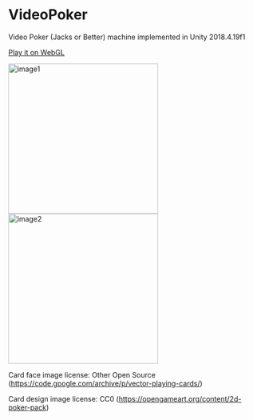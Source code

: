 # VideoPoker
Video Poker (Jacks or Better) machine implemented in Unity 2018.4.19f1

[Play it on WebGL](https://bphillips09.github.io/VideoPoker/WebGLBuild/)

<img src="https://i.imgur.com/elGZm1V.png" alt="image1" width="300"/> 
<img src="https://i.imgur.com/mES33Kt.png" alt="image2" width="300"/>

Card face image license: Other Open Source (https://code.google.com/archive/p/vector-playing-cards/)

Card design image license: CC0 (https://opengameart.org/content/2d-poker-pack)
